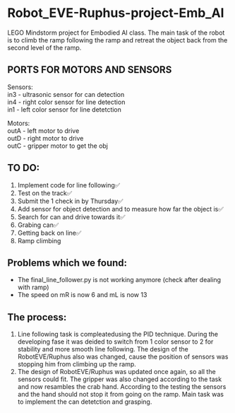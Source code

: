 # Robot_EVE-Ruphus-project-Emb_AI
LEGO Mindstorm project for Embodied AI class. The main task of the robot is to climb the ramp following the ramp and retreat the object back from the second level of the ramp.

## PORTS FOR MOTORS AND SENSORS
Sensors:  
in3 - ultrasonic sensor for can detection  
in4 - right color sensor for line detection  
in1 - left color sensor for line detetction  

Motors:  
outA - left motor to drive  
outD - right motor to drive  
outC - gripper motor to get the obj  

## TO DO:
1) Implement code for line following✅
2) Test on the track✅  
3) Submit the 1 check in by Thursday✅
4) Add sensor for object detection and to measure how far the object is✅
5) Search for can and drive towards it✅
6) Grabing can✅
7) Getting back on line✅
8) Ramp climbing

## Problems which we found:
* The final_line_follower.py is not working anymore (check after dealing with ramp)
* The speed on mR is now 6 and mL is now 13

## The process:
1. Line following task is compleatedusing the PID technique. During the developing fase it was deided to switch from 1 color sensor to 2 for stability and more smooth line following. The design of the RobotEVE/Ruphus also was changed, cause the position of sensors was stopping him from climbing up the ramp.
2. The design of RobotEVE/Ruphus was updated once again, so all the sensors could fit. The gripper was also changed according to the task and now resambles the crab hand. According to the testing the sensors and the hand should not stop it from going on the ramp. Main task was to implement the can detetction and grasping. 

